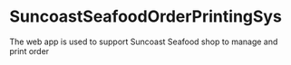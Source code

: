 # SuncoastSeafoodOrderPrintingSys
The web app is used to support Suncoast Seafood shop to manage and print order
